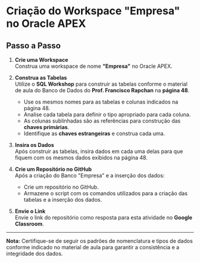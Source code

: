 # Criação do Workspace "Empresa" no Oracle APEX

## Passo a Passo

1. **Crie uma Workspace**  
   Construa uma workspace de nome **"Empresa"** no Oracle APEX.

2. **Construa as Tabelas**  
   Utilize o **SQL Workshop** para construir as tabelas conforme o material de aula do Banco de Dados do **Prof. Francisco Rapchan** na **página 48**.

   - Use os mesmos nomes para as tabelas e colunas indicados na página 48.
   - Analise cada tabela para definir o tipo apropriado para cada coluna.
   - As colunas sublinhadas são as referências para construção das **chaves primárias**.
   - Identifique as **chaves estrangeiras** e construa cada uma.

3. **Insira os Dados**  
   Após construir as tabelas, insira dados em cada uma delas para que fiquem com os mesmos dados exibidos na página 48.

4. **Crie um Repositório no GitHub**  
   Após a criação do Banco "Empresa" e a inserção dos dados:
   - Crie um repositório no GitHub.
   - Armazene o script com os comandos utilizados para a criação das tabelas e a inserção dos dados.
   
5. **Envie o Link**  
   Envie o link do repositório como resposta para esta atividade no **Google Classroom**.

--- 

**Nota:** Certifique-se de seguir os padrões de nomenclatura e tipos de dados conforme indicado no material de aula para garantir a consistência e a integridade dos dados.
